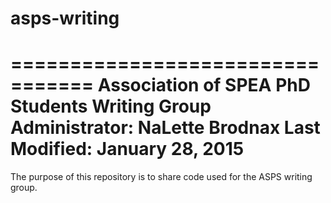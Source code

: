 # asps-writing
=================================
Association of SPEA PhD Students
Writing Group
Administrator: NaLette Brodnax
Last Modified: January 28, 2015
=================================

The purpose of this repository is to share code used for the ASPS writing group.
